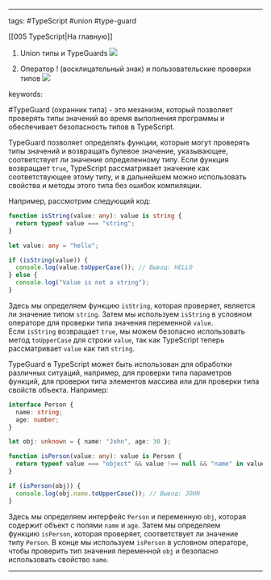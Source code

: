 ____

tags: #TypeScript #union #type-guard 

[[005 TypeScript|На главную]]

1. Union типы и TypeGuards
![](https://www.youtube.com/watch?v=P2Ny05sAYoY)

2. Оператор ! (восклицательный знак) и пользовательские проверки типов
![](https://www.youtube.com/watch?v=bO1R4SnE8r8)


keywords:

#TypeGuard (охранник типа) - это механизм, который позволяет проверять типы значений во время выполнения программы и обеспечивает безопасность типов в TypeScript.

TypeGuard позволяет определять функции, которые могут проверять типы значений и возвращать булевое значение, указывающее, соответствует ли значение определенному типу. Если функция возвращает `true`, TypeScript рассматривает значение как соответствующее этому типу, и в дальнейшем можно использовать свойства и методы этого типа без ошибок компиляции.

Например, рассмотрим следующий код:

```typescript
function isString(value: any): value is string {
  return typeof value === "string";
}

let value: any = "hello";

if (isString(value)) {
  console.log(value.toUpperCase()); // Вывод: HELLO
} else {
  console.log("Value is not a string");
}
```

Здесь мы определяем функцию `isString`, которая проверяет, является ли значение типом `string`. Затем мы используем `isString` в условном операторе для проверки типа значения переменной `value`. Если `isString` возвращает `true`, мы можем безопасно использовать метод `toUpperCase` для строки `value`, так как TypeScript теперь рассматривает `value` как тип `string`.

TypeGuard в TypeScript может быть использован для обработки различных ситуаций, например, для проверки типа параметров функций, для проверки типа элементов массива или для проверки типа свойств объекта. Например:

```typescript
interface Person {
  name: string;
  age: number;
}

let obj: unknown = { name: "John", age: 30 };

function isPerson(value: any): value is Person {
  return typeof value === "object" && value !== null && "name" in value && "age" in value;
}

if (isPerson(obj)) {
  console.log(obj.name.toUpperCase()); // Вывод: JOHN
}
```

Здесь мы определяем интерфейс `Person` и переменную `obj`, которая содержит объект с полями `name` и `age`. Затем мы определяем функцию `isPerson`, которая проверяет, соответствует ли значение типу `Person`. В конце мы используем `isPerson` в условном операторе, чтобы проверить тип значения переменной `obj` и безопасно использовать свойство `name`.

_____

